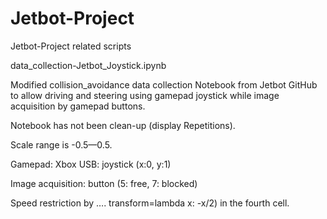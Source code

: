 # Jetbot-Project
Jetbot-Project related scripts

data_collection-Jetbot_Joystick.ipynb

Modified collision_avoidance data collection Notebook from Jetbot GitHub to allow driving and steering using gamepad joystick while image acquisition by gamepad buttons.

Notebook has not been clean-up (display Repetitions).

Scale range is -0.5—0.5.

Gamepad: Xbox USB: joystick (x:0, y:1)

Image acquisition: button (5: free, 7: blocked)

Speed restriction by …. transform=lambda x: -x/2) in the fourth cell.
